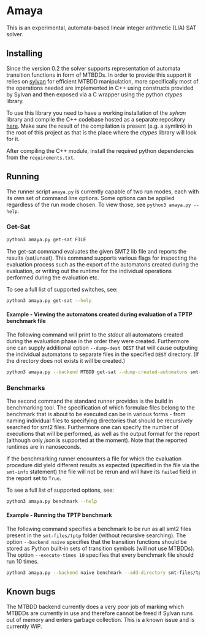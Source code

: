 # Amaya

This is an experimental, automata-based linear integer arithmetic (LIA) SAT solver. 

## Installing
Since the version 0.2 the solver supports representation of automata transition functions in form of MTBDDs.
In order to provide this support it relies on [sylvan](https://github.com/trolando/sylvan) for efficient MTBDD manipulation, 
more specifically most of the operations needed are implemented in C++ using constructs provided by Sylvan and then exposed
via a C wrapper using the python _ctypes_ library.

To use this library you need to have a working installation of the _sylvan_ library and compile the C++ codebase
hosted as a separate repository [here](https://github.com/MichalHe/learning-sylvan). Make sure the result of the
compilation is present (e.g. a symlink) in the root of this project as that is the place where the _ctypes_ library
will look for it.

After compiling the C++ module, install the required python dependencies from the `requirements.txt`.

## Running
The runner script `amaya.py` is currently capable of two run modes, each with its own set of command line options. Some
options can be applied regardless of the run mode chosen. To view those, see `python3 amaya.py --help`. 

### Get-Sat 
```bash
python3 amaya.py get-sat FILE
```
The get-sat command evaluates the given SMT2 lib file and reports the results (sat/unsat). This command supports various
flags for inspecting the evaluation process such as the export of the automatons created during the evaluation, or writing
out the runtime for the individual operations performed during the evaluation etc. 

To see a full list of supported switches, see:
```bash
python3 amaya.py get-sat --help
```

#### Example - Viewing the automatons created during evaluation of a TPTP benchmark file
The following command will print to the _stdout_ all automatons created during the evaluation phase in the order they were created. 
Furthermore one can supply additional option `--dump-dest DEST` that will cause outputing the individual automatons to separate
files in the specified `DEST` directory. (If the directory does not exists it will be created.)
```bash
python3 amaya.py --backend MTBDD get-sat --dump-created-automatons smt-files/tptp/ARI005\=1.smt2
```

### Benchmarks
The second command the standard runner provides is the build in benchmarking tool. The specification of which formulae files 
belong to the benchmark that is about to be executed can be in various forms - from naming individual files to specifying
directories that should be recursively searched for smt2 files. Furthermore one can specify the number of executions that will
be performed, as well as the output format for the report (although only _json_ is supported at the moment). Note that the reported
runtimes are in nanoseconds.

If the benchmarking runner encounters a file for which the evaluation procedure did yield different results as expected (specified
in the file via the `smt-info` statement) the file will not be rerun and will have its `failed` field in the report set to `True`.

To see a full list of supported options, see:
```bash
python3 amaya.py benchmark --help
```

#### Example - Running the TPTP benchmark
The following command specifies a benchmark to be run as all smt2 files present in the `smt-files/tptp` folder (without recursive
searching). The option `--backend naive` specifies that the transition functions should be stored as Python built-in sets of transition symbols
(will not use MTBDDs). The option `--execute-times 10` specifies that every benchmark file should run 10 times. 
```bash
python3 amaya.py --backend naive benchmark --add-directory smt-files/tptp/ --execute-times 10
```

## Known bugs
The MTBDD backend currently does a very poor job of marking which MTBDDs are currently in use and therefore cannot be freed if Sylvan runs out
of memory and enters garbage collection. This is a known issue and is currently WiP.  